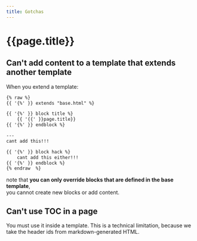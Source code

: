 ```yaml
---
title: Gotchas
---
```


# {{page.title}}


## Can't add content to a template that extends another template
When you extend a template:
```markdown
{% raw %}
{{ '{%' }} extends "base.html" %}

{{ '{%' }} block title %}
    {{ '{{' }}page.title}}
{{ '{%' }} endblock %}

---
cant add this!!!

{{ '{%' }} block hack %}
    cant add this either!!!
{{ '{%' }} endblock %}
{% endraw  %}
```

note that **you can only override blocks that are defined in the base template**,  
you cannot create new blocks or add content.


## Can't use TOC in a page
You must use it inside a template.
This is a technical limitation, because we take the header ids from markdown-generated HTML.



